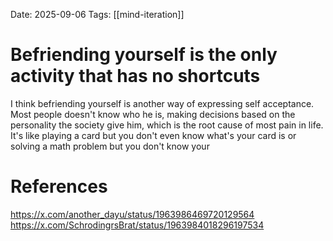 Date: 2025-09-06
Tags: [[mind-iteration]]

# Befriending yourself is the only activity that has no shortcuts

I think befriending yourself is another way of expressing self acceptance. Most people doesn't know who he is, making decisions based on the personality the society give him, which is the root cause of most pain in life. It's like playing a card but you don't even know what's your card is or solving a math problem but you don't know your 




# References
https://x.com/another_dayu/status/1963986469720129564
https://x.com/SchrodingrsBrat/status/1963984018296197534